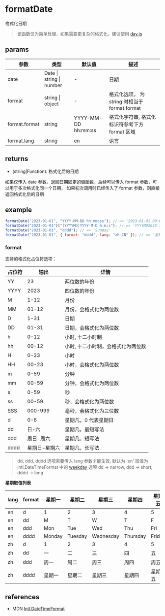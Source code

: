 # formatDate

格式化日期

> 该函数仅为简单处理，如果需要更复杂的格式化，建议使用 [day.js](https://day.js.org/zh-CN/)

## params

| 参数          | 类型                     | 默认值              | 描述                                           |
| ------------- | ------------------------ | ------------------- | ---------------------------------------------- |
| date          | Date \| string \| number | -                   | 日期                                           |
| format        | string \| object         | -                   | 格式化选项， 为 string 时相当于 format.format  |
| format.format | string                   | YYYY-MM-DD hh:mm:ss | 格式化字符串, 格式化标识符参考下方 format 区域 |
| format.lang   | string                   | en                  | 语言                                           |

## returns

-   (string|Function): 格式化后的日期

如果仅传入 date 参数，返回日期固定的偏函数，后续可以传入 format 参数，可以用于多次格式化同一个日期，
如果初次调用时已经传入了 format 参数，则直接返回格式化后的日期

## example

```js
formatDate("2023-01-01", "YYYY-MM-DD hh:mm:ss"); // => '2023-01-01 00:00:00'
formatDate("2023-01-01")("[YYYYMD]YYYY-M-D h:m:s"); // => 'YYYYMD2023-1-1 0:0:0'
formatDate("2023-01-01", "dddd"); // => 'Sunday'
formatDate("2023-01-01", { format: "dddd", lang: "zh-CN" }); // => '星期日'
```

### format

支持的格式化占位符选项：

| 占位符 | 输出          | 详情                               |
| ------ | ------------- | ---------------------------------- |
| YY     | 23            | 两位数的年份                       |
| YYYY   | 2023          | 四位数的年份                       |
| M      | 1-12          | 月份                               |
| MM     | 01-12         | 月份，会格式化为两位数             |
| D      | 1-31          | 日期                               |
| DD     | 01-31         | 日期，会格式化为两位数             |
| h      | 0-12          | 小时, 十二小时制                   |
| hh     | 00-12         | 小时, 十二小时制，会格式化为两位数 |
| H      | 0-23          | 小时                               |
| HH     | 00-23         | 小时，会格式化为两位数             |
| m      | 0-59          | 分钟                               |
| mm     | 00-59         | 分钟，会格式化为两位数             |
| s      | 0-59          | 秒                                 |
| ss     | 00-59         | 秒，会格式化为两位数               |
| SSS    | 000-999       | 毫秒，会格式化为三位数             |
| d      | 0-6           | 星期几，0 代表星期日               |
| dd     | 日-六         | 星期几，最短写法                   |
| ddd    | 周日-周六     | 星期几，短写法                     |
| dddd   | 星期日-星期六 | 星期几，长写法                     |

> dd, ddd, dddd 选项需要传入 lang 参数才能生效, 默认为 'en'
> 取值为 Intl.DateTimeFormat 中的 [weekday](https://developer.mozilla.org/en-US/docs/Web/JavaScript/Reference/Global_Objects/Intl/DateTimeFormat/DateTimeFormat#parameters) 选项
> dd -> narrow, ddd -> short, dddd -> long

**星期取值列表**

| lang | format | 星期一 | 星期二  | 星期三    | 星期四   | 星期五 | 星期六   | 星期日 |
| ---- | ------ | ------ | ------- | --------- | -------- | ------ | -------- | ------ |
| en   | d      | 1      | 2       | 3         | 4        | 5      | 6        | 0      |
| en   | dd     | M      | T       | W         | T        | F      | S        | S      |
| en   | ddd    | Mon    | Tue     | Wed       | Thu      | Fri    | Sat      | Sun    |
| en   | dddd   | Monday | Tuesday | Wednesday | Thursday | Friday | Saturday | Sunday |
| zh   | d      | 1      | 2       | 3         | 4        | 5      | 6        | 0      |
| zh   | dd     | 一     | 二      | 三        | 四       | 五     | 六       | 日     |
| zh   | ddd    | 周一   | 周二    | 周三      | 周四     | 周五   | 周六     | 周日   |
| zh   | dddd   | 星期一 | 星期二  | 星期三    | 星期四   | 星期五 | 星期六   | 星期日 |

## references

-   MDN [Intl.DateTimeFormat](https://developer.mozilla.org/en-US/docs/Web/JavaScript/Reference/Global_Objects/Intl/DateTimeFormat/DateTimeFormat)
